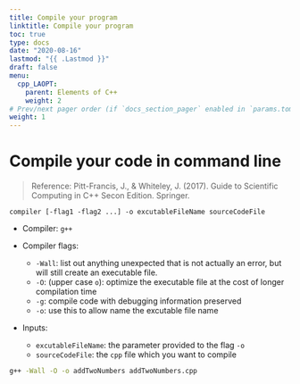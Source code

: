 ```yaml
---
title: Compile your program
linktitle: Compile your program
toc: true
type: docs
date: "2020-08-16"
lastmod: "{{ .Lastmod }}"
draft: false
menu:
  cpp_LAOPT:
    parent: Elements of C++
    weight: 2
# Prev/next pager order (if `docs_section_pager` enabled in `params.toml`)
weight: 1
---
```


# Compile your code in command line


> Reference: Pitt-Francis, J., & Whiteley, J. (2017). Guide to Scientific Computing in C++ Secon Edition. Springer.

```
compiler [-flag1 -flag2 ...] -o excutableFileName sourceCodeFile
```

* Compiler: `g++`
* Compiler flags:
    - `-Wall`: list out anything unexpected that is not actually an error, but will still create an executable file.
    - `-O`: (upper case `o`): optimize the executable file at the cost of longer compilation time
    - `-g`: compile code with debugging information preserved
    - `-o`: use this to allow name the excutable file name

* Inputs:
    - `excutableFileName`: the parameter provided to the flag `-o`
    - `sourceCodeFile`: the `cpp` file which you want to compile
    
```bash
g++ -Wall -O -o addTwoNumbers addTwoNumbers.cpp
```
